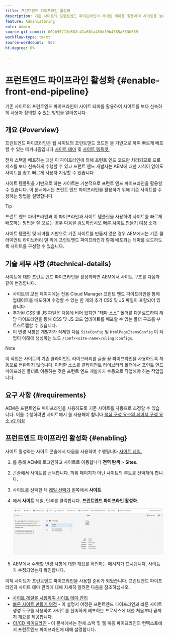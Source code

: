 ```yaml
---
title: 프런트엔드 파이프라인 활성화
description: 기존 사이트의 프런트엔드 파이프라인이 사이트 테마를 활용하여 사이트를 보다 신속하게 사용자 정의할 수 있는 방법을 알아봅니다.
feature: Administering
role: Admin
source-git-commit: 002b95212d682c41a601a483df9b4365a553b669
workflow-type: tm+mt
source-wordcount: '565'
ht-degree: 0%

---
```



# 프런트엔드 파이프라인 활성화 {#enable-front-end-pipeline}

기존 사이트의 프런트엔드 파이프라인이 사이트 테마를 활용하여 사이트를 보다 신속하게 사용자 정의할 수 있는 방법을 알아봅니다.

## 개요 {#overview}

프런트엔드 파이프라인은 웹 사이트의 프런트엔드 코드만 을 기반으로 하여 빠르게 배포할 수 있는 메커니즘입니다 [사이트 테마](site-themes.md) 및 [사이트 템플릿.](site-templates.md)

전체 스택을 배포하는 대신 이 파이프라인에 의해 프런트 엔드 코드만 처리되므로 프로세스를 보다 신속하게 수행할 수 있고 프런트 엔드 개발자는 AEM에 대한 지식이 없어도 사이트를 쉽고 빠르게 사용자 지정할 수 있습니다.

사이트 템플릿을 기반으로 하는 사이트는 기본적으로 프런트 엔드 파이프라인을 활용할 수 있습니다. 이 문서에서는 프런트 엔드 파이프라인을 활용하기 위해 기존 사이트를 수정하는 방법을 설명합니다.

>[!TIP]
>
>프런트 엔드 파이프라인과 이 파이프라인과 사이트 템플릿을 사용하여 사이트를 빠르게 배포하는 방법을 잘 모르는 경우 다음을 검토하십시오 [빠른 사이트 만들기 여정](/help/journey-sites/quick-site/overview.md) 소개

사이트 템플릿 및 테마를 기반으로 기존 사이트를 만들지 않은 경우 AEM에서는 기존 클라이언트 라이브러리 맨 위에 프런트엔드 파이프라인과 함께 배포되는 테마를 로드하도록 사이트를 구성할 수 있습니다.

## 기술 세부 사항 {#technical-details}

사이트에 대한 프런트 엔드 파이프라인을 활성화하면 AEM에서 사이트 구조를 다음과 같이 변경합니다.

* 사이트의 모든 페이지에는 전용 Cloud Manager 프런트 엔드 파이프라인을 통해 업데이트를 배포하여 수정할 수 있는 한 개의 추가 CSS 및 JS 파일이 포함되어 있습니다.
* 추가된 CSS 및 JS 파일은 처음에 비어 있지만 &quot;테마 소스&quot; 폴더를 다운로드하여 해당 파이프라인을 통해 CSS 및 JS 코드 업데이트를 배포할 수 있는 폴더 구조를 부트스트랩할 수 있습니다.
* 이 변경 사항은 개발자가 삭제한 다음 `SiteConfig` 및 `HtmlPageItemsConfig` 이 작업이 아래에 생성하는 노드 `/conf/<site-name>/sling:configs`.

>[!NOTE]
>
>이 작업은 사이트의 기존 클라이언트 라이브러리를 글꼴 끝 파이프라인을 사용하도록 자동으로 변환하지 않습니다. 이러한 소스를 클라이언트 라이브러리 폴더에서 프런트 엔드 파이프라인 폴더로 이동하는 것은 프런트 엔드 개발자가 수동으로 작업해야 하는 작업입니다.

## 요구 사항 {#requirements}

AEM은 프런트엔드 파이프라인을 사용하도록 기존 사이트를 자동으로 조정할 수 있습니다. 이를 수행하려면 사이트에서 를 사용해야 합니다 [핵심 구성 요소의 페이지 구성 요소 v2 이상](https://experienceleague.adobe.com/docs/experience-manager-core-components/using/components/page.html)

## 프런트엔드 파이프라인 활성화 {#enabling}

사이트 활성화는 사이트 콘솔에서 다음을 사용하여 수행됩니다 [사이트 레일.](site-rail.md)

1. 를 통해 AEM에 로그인하고 사이트로 이동합니다 **전역 탐색** > **Sites**.
1. 콘솔에서 사이트를 선택합니다. 하위 페이지가 아닌 사이트의 루트를 선택해야 합니다.
1. 사이트를 선택한 채 [레일 선택기](/help/sites-cloud/authoring/getting-started/basic-handling.md#rail-selector) 왼쪽에서 **사이트**.
1. 에서 **사이트** 레일, 단추를 클릭합니다. **프런트엔드 파이프라인 활성화**.

   ![프런트엔드 파이프라인 활성화](/help/sites-cloud/administering/assets/enable-front-end-pipeline.png)

1. AEM에서 수행할 변경 사항에 대한 개요를 확인하는 메시지가 표시됩니다. 사이트가 수정되었는지 확인합니다.

이제 사이트가 프런트엔드 파이프라인을 사용할 준비가 되었습니다. 프런트엔드 파이프라인과 사이트 테마 관리에 대해 자세히 알려면 다음을 참조하십시오.

* [사이트 레일을 사용하여 사이트 테마 관리](site-rail.md)
* [빠른 사이트 만들기 여정](/help/journey-sites/quick-site/overview.md) - 이 설명서 여정은 프런트엔드 파이프라인과 빠른 사이트 생성 도구를 사용하여 사이트를 신속하게 배포하는 프로세스에 대한 처음부터 끝까지 개요를 제공합니다.
* [CI/CD 파이프라인](/help/implementing/cloud-manager/configuring-pipelines/introduction-ci-cd-pipelines.md#front-end) - 이 문서에서는 전체 스택 및 웹 계층 파이프라인의 컨텍스트에서 프런트엔드 파이프라인에 대해 설명합니다.
